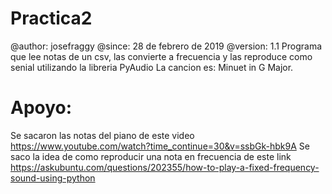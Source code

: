 # Practica2
 @author: josefraggy
 @since: 28 de febrero de 2019
 @version: 1.1
Programa que lee notas de un csv, las convierte a frecuencia y las reproduce como senial utilizando la libreria PyAudio
La cancion es: Minuet in G Major.
# Apoyo: 
Se sacaron las notas del piano de este video
https://www.youtube.com/watch?time_continue=30&v=ssbGk-hbk9A
Se saco la idea de como reproducir una nota en frecuencia de este link
https://askubuntu.com/questions/202355/how-to-play-a-fixed-frequency-sound-using-python

